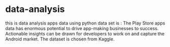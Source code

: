 # data-analysis
this is data analysis apps data using python 
 data set is :
The Play Store apps data has enormous potential to drive app-making businesses to success. Actionable insights can be drawn for developers to work on and capture the Android market. The dataset is chosen from Kaggle. 
